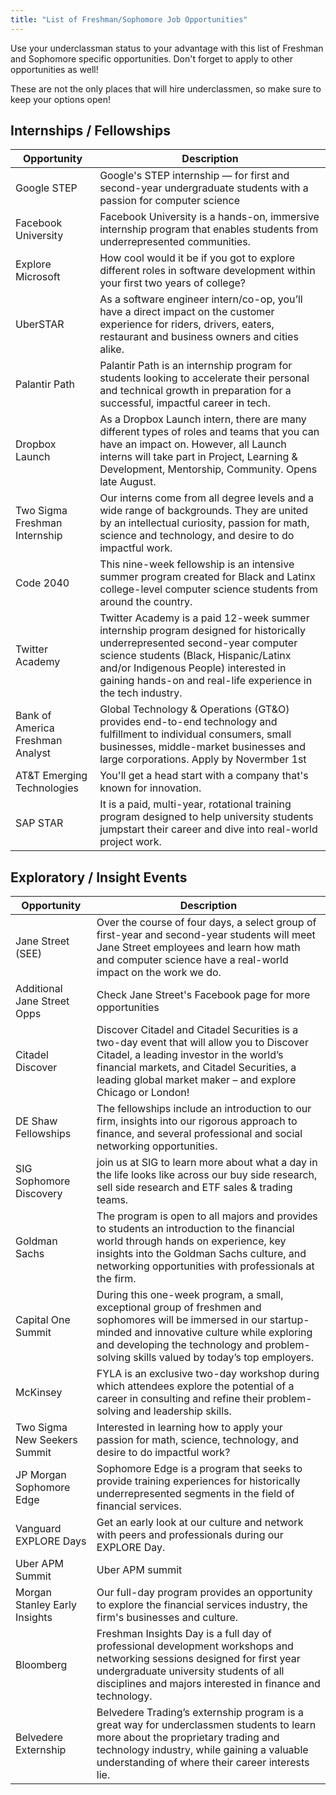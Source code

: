```yaml
---
title: "List of Freshman/Sophomore Job Opportunities"
---
```


Use your underclassman status to your advantage with this list of Freshman and Sophomore specific opportunities. Don't forget to apply to other opportunities as well! 

These are not the only places that will hire underclassmen, so make sure to keep your options open!
## Internships / Fellowships
| Opportunity | Description |
| ----------- | ----------- |
| Google STEP | Google's STEP internship — for first and second-year undergraduate students with a passion for computer science |
| Facebook University | Facebook University is a hands-on, immersive internship program that enables students from underrepresented communities. |
| Explore Microsoft | How cool would it be if you got to explore different roles in software development within your first two years of college? |
| UberSTAR | As a software engineer intern/co-op, you’ll have a direct impact on the customer experience for riders, drivers, eaters, restaurant and business owners and cities alike. |
| Palantir Path | Palantir Path is an internship program for students looking to accelerate their personal and technical growth in preparation for a successful, impactful career in tech. | 
| Dropbox Launch | As a Dropbox Launch intern, there are many different types of roles and teams that you can have an impact on. However, all Launch interns will take part in Project, Learning & Development, Mentorship, Community. Opens late August.
| Two Sigma Freshman Internship | Our interns come from all degree levels and a wide range of backgrounds. They are united by an intellectual curiosity, passion for math, science and technology, and desire to do impactful work. |
| Code 2040 | This nine-week fellowship is an intensive summer program created for Black and Latinx college-level computer science students from around the country. |
| Twitter Academy | Twitter Academy is a paid 12-week summer internship program designed for historically underrepresented second-year computer science students (Black, Hispanic/Latinx and/or Indigenous People) interested in gaining hands-on and real-life experience in the tech industry. |
| Bank of America Freshman Analyst | Global Technology & Operations (GT&O) provides end-to-end technology and fulfillment to individual consumers, small businesses, middle-market businesses and large corporations. Apply by Novermber 1st |
| AT&T Emerging Technologies | You'll get a head start with a company that's known for innovation. |
| SAP STAR | It is a paid, multi-year, rotational training program designed to help university students jumpstart their career and dive into real-world project work. |

## Exploratory / Insight Events
| Opportunity | Description |
| ----------- | ----------- |
| Jane Street (SEE) | Over the course of four days, a select group of first-year and second-year students will meet Jane Street employees and learn how math and computer science have a real-world impact on the work we do. |
| Additional Jane Street Opps | Check Jane Street's Facebook page for more opportunities |
| Citadel Discover | Discover Citadel and Citadel Securities is a two-day event that will allow you to Discover Citadel, a leading investor in the world’s financial markets, and Citadel Securities, a leading global market maker – and explore Chicago or London! |
| DE Shaw Fellowships | The fellowships include an introduction to our firm, insights into our rigorous approach to finance, and several professional and social networking opportunities. | 
| SIG Sophomore Discovery |  join us at SIG to learn more about what a day in the life looks like across our buy side research, sell side research and ETF sales & trading teams. |
| Goldman Sachs | The program is open to all majors and provides to students an introduction to the financial world through hands on experience, key insights into the Goldman Sachs culture, and networking opportunities with professionals at the firm. | 
| Capital One Summit | During this one-week program, a small, exceptional group of freshmen and sophomores will be immersed in our startup-minded and innovative culture while exploring and developing the technology and problem-solving skills valued by today’s top employers. |
| McKinsey | FYLA is an exclusive two-day workshop during which attendees explore the potential of a career in consulting and refine their problem-solving and leadership skills.
| Two Sigma New Seekers Summit | Interested in learning how to apply your passion for math, science, technology, and desire to do impactful work? |
| JP Morgan Sophomore Edge | Sophomore Edge is a program that seeks to provide training experiences for historically underrepresented segments in the field of financial services.
| Vanguard EXPLORE Days | Get an early look at our culture and network with peers and professionals during our EXPLORE Day. |
| Uber APM Summit | Uber APM summit |
| Morgan Stanley Early Insights | Our full-day program provides an opportunity to explore the financial services industry, the firm's businesses and culture. |
| Bloomberg | Freshman Insights Day is a full day of professional development workshops and networking sessions designed for first year undergraduate university students of all disciplines and majors interested in finance and technology. |
| Belvedere Externship | Belvedere Trading’s externship program is a great way for underclassmen students to learn more about the proprietary trading and technology industry, while gaining a valuable understanding of where their career interests lie. |
